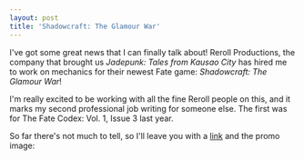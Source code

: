 ```yaml
---
layout: post
title: 'Shadowcraft: The Glamour War'
---
```


I've got some great news that I can finally talk about! Reroll Productions, the company that brought us *Jadepunk: Tales from Kausao City* has hired me to work on mechanics for their newest Fate game: *Shadowcraft: The Glamour War*!

<!--more-->

I'm really excited to be working with all the fine Reroll people on this, and it marks my second professional job writing for someone else. The first was for The Fate Codex: Vol. 1, Issue 3 last year.

So far there's not much to tell, so I'll leave you with a [link](http://rerollproductions.com/shadowcraft-coming-to-kickstarter/) and the promo image:

<img src="http://rerollproductions.com/wp-content/uploads/2015/02/SC-ad-3.2.png" title="" alt=""/>
